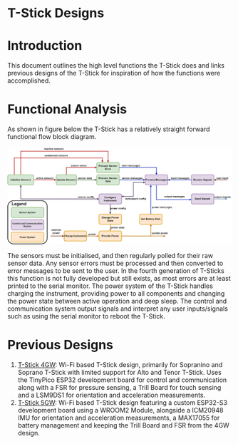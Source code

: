# T-Stick Designs

# Introduction

This document outlines the high level functions the T-Stick does and links previous designs of the T-Stick for inspiration of how the functions were accomplished.

# Functional Analysis

As shown in figure below the T-Stick has a relatively straight forward functional flow block diagram. 


 ![functional flow block diagram of T-Stick](Images/ffbd-tstick.png)

The sensors must be initialised, and then regularly polled for their raw sensor data. Any sensor errors must be processed and then converted to error messages to be sent to the user. In the fourth generation of T-Sticks this function is not fully developed but still exists, as most errors are at least printed to the serial monitor. The power system of the T-Stick handles charging the instrument, providing power to all components and changing the power state between active operation and deep sleep. The control and communication system output signals and interpret any user inputs/signals such as using the serial monitor to reboot the T-Stick.

# Previous Designs


1. [T-Stick 4GW](./designs/T-Stick%204GW.md): Wi-Fi based T-Stick design, primarily for Sopranino and Soprano T-Stick with limited support for Alto and Tenor T-Stick. Uses the TinyPico ESP32 development board for control and communication along with a FSR for pressure sensing, a Trill Board for touch sensing and a LSM9DS1 for orientation and acceleration measurements.
2. [T-Stick 5GW](./designs/T-Stick%205GW.md): Wi-Fi based T-Stick design featuring a custom ESP32-S3 development board using a WROOM2 Module, alongside a ICM20948 IMU for orientation and acceleration measurements, a MAX17055 for battery management and keeping the Trill Board and FSR from the 4GW design.


